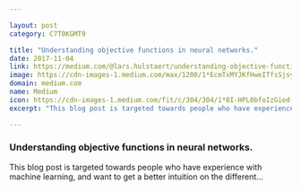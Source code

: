 ```yaml
---

layout: post
category: C7T0KGMT9

title: "Understanding objective functions in neural networks."
date: 2017-11-04
link: https://medium.com/@lars.hulstaert/understanding-objective-functions-in-neural-networks-d217cb068138?source=rss------machine_learning-5
image: https://cdn-images-1.medium.com/max/1200/1*EcmTxMYJKfHweITfsSjsyQ.png
domain: medium.com
name: Medium
icon: https://cdn-images-1.medium.com/fit/c/304/304/1*8I-HPL0bfoIzGied-dzOvA.png
excerpt: "This blog post is targeted towards people who have experience with machine learning, and want to get a better intuition on the different…"

---
```


### Understanding objective functions in neural networks.

This blog post is targeted towards people who have experience with machine learning, and want to get a better intuition on the different…